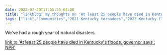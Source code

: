 ---date: 2022-07-30T17:55:55-04:00title: "linkblog: my thoughts on 'At least 25 people have died in Kentucky's floods, governor says : NPR'"tags: ["link","Communities","2021 Kentucky tornadoes","2022 Kentucky floods","Kentucky","natural disasters"]---We've had a rough year of natural disasters. [link to 'At least 25 people have died in Kentucky's floods, governor says : NPR'](https://www.npr.org/2022/07/30/1114706847/kentucky-flood-deaths)